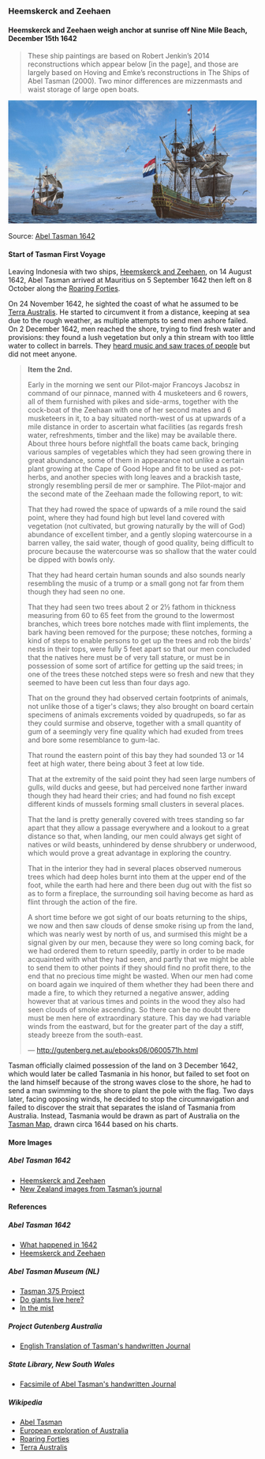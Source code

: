 ### Heemskerck and Zeehaen

#### Heemskerck and Zeehaen weigh anchor at sunrise off Nine Mile Beach, December 15th 1642

> These ship paintings are based on Robert Jenkin’s 2014 reconstructions
> which appear below [in the page], and those are largely based on
> Hoving and Emke’s reconstructions in The Ships of Abel Tasman (2000).
> Two minor differences are mizzenmasts and waist storage of large open boats.

![Heemskerck and Zeehaen](pictures/2-Cape-Fairwind.jpg)

Source: [Abel Tasman 1642](http://abeltasman.org.nz/articles-research/heemskerck-zeehaen/)

#### Start of Tasman First Voyage

Leaving Indonesia with two ships, [Heemskerck and Zeehaen][TASMAN_SHIPS],
on 14 August 1642, Abel Tasman arrived at Mauritius on 5 September 1642
then left on 8 October along the [Roaring Forties][ROARING40s].

On 24 November 1642, he sighted the coast of what he assumed to be
[Terra Australis][TERRA_AUSTRALIS]. He started to circumvent it from
a distance, keeping at sea due to the rough weather, as multiple attempts
to send men ashore failed. On 2 December 1642, men reached the shore,
trying to find fresh water and provisions: they found a lush vegetation
but only a thin stream with too little water to collect in barrels.
They [heard music and saw traces of people][GIANTS] but did not meet anyone.

> **Item the 2nd.**
>
> Early in the morning we sent our Pilot-major Francoys Jacobsz in command of
> our pinnace, manned with 4 musketeers and 6 rowers, all of them furnished
> with pikes and side-arms, together with the cock-boat of the Zeehaan with
> one of her second mates and 6 musketeers in it, to a bay situated north-west
> of us at upwards of a mile distance in order to ascertain what facilities
> (as regards fresh water, refreshments, timber and the like) may be available
> there. About three hours before nightfall the boats came back,
> bringing various samples of vegetables which they had seen growing
> there in great abundance, some of them in appearance not unlike a certain
> plant growing at the Cape of Good Hope and fit to be used as pot-herbs,
> and another species with long leaves and a brackish taste, strongly
> resembling persil de mer or samphire. The Pilot-major and the second mate
> of the Zeehaan made the following report, to wit:
>
> That they had rowed the space of upwards of a mile round the said point,
> where they had found high but level land covered with vegetation (not
> cultivated, but growing naturally by the will of God) abundance of excellent
> timber, and a gently sloping watercourse in a barren valley, the said water,
> though of good quality, being difficult to procure because the watercourse
> was so shallow that the water could be dipped with bowls only.
>
> That they had heard certain human sounds and also sounds nearly resembling
> the music of a trump or a small gong not far from them though they had seen
> no one.
>
> That they had seen two trees about 2 or 2½ fathom in thickness measuring
> from 60 to 65 feet from the ground to the lowermost branches, which trees
> bore notches made with flint implements, the bark having been removed for
> the purpose; these notches, forming a kind of steps to enable persons to get
> up the trees and rob the birds' nests in their tops, were fully 5 feet apart
> so that our men concluded that the natives here must be of very tall stature,
> or must be in possession of some sort of artifice for getting up the said
> trees; in one of the trees these notched steps were so fresh and new that
> they seemed to have been cut less than four days ago.
>
> That on the ground they had observed certain footprints of animals, not
> unlike those of a tiger's claws; they also brought on board certain specimens
> of animals excrements voided by quadrupeds, so far as they could surmise and
> observe, together with a small quantity of gum of a seemingly very fine
> quality which had exuded from trees and bore some resemblance to gum-lac.
>
> That round the eastern point of this bay they had sounded 13 or 14 feet at
> high water, there being about 3 feet at low tide.
>
> That at the extremity of the said point they had seen large numbers of gulls,
> wild ducks and geese, but had perceived none farther inward though they had
> heard their cries; and had found no fish except different kinds of mussels
> forming small clusters in several places.
>
> That the land is pretty generally covered with trees standing so far apart
> that they allow a passage everywhere and a lookout to a great distance so
> that, when landing, our men could always get sight of natives or wild beasts,
> unhindered by dense shrubbery or underwood, which would prove a great
> advantage in exploring the country.
>
> That in the interior they had in several places observed numerous trees
> which had deep holes burnt into them at the upper end of the foot, while
> the earth had here and there been dug out with the fist so as to form a
> fireplace, the surrounding soil having become as hard as flint through the
> action of the fire.
>
> A short time before we got sight of our boats returning to the ships, we now
> and then saw clouds of dense smoke rising up from the land, which was nearly
> west by north of us, and surmised this might be a signal given by our men,
> because they were so long coming back, for we had ordered them to return
> speedily, partly in order to be made acquainted with what they had seen,
> and partly that we might be able to send them to other points if they should
> find no profit there, to the end that no precious time might be wasted.
> When our men had come on board again we inquired of them whether they had
> been there and made a fire, to which they returned a negative answer,
> adding however that at various times and points in the wood they also had
> seen clouds of smoke ascending. So there can be no doubt there must be men
> here of extraordinary stature. This day we had variable winds from the
> eastward, but for the greater part of the day a stiff, steady breeze from
> the south-east.
>
> — http://gutenberg.net.au/ebooks06/0600571h.html

Tasman officially claimed possession of the land on 3 December 1642,
which would later be called Tasmania in his honor, but failed to set foot
on the land himself because of the strong waves close to the shore, he had
to send a man swimming to the shore to plant the pole with the flag.
Two days later, facing opposing winds, he decided to stop the circumnavigation
and failed to discover the strait that separates the island of Tasmania
from Australia. Instead, Tasmania would be drawn as part of Australia
on the [Tasman Map][TASMAN_MAP], drawn circa 1644 based on his charts.

#### More Images

##### Abel Tasman 1642

* [Heemskerck and Zeehaen](http://abeltasman.org.nz/articles-research/heemskerck-zeehaen/)
* [New Zealand images from Tasman’s journal](http://abeltasman.org.nz/images/)

#### References

##### Abel Tasman 1642

* [What happened in 1642](http://abeltasman.org.nz/what-happened-in-1642/)
* [Heemskerck and Zeehaen](http://abeltasman.org.nz/articles-research/heemskerck-zeehaen/)

##### Abel Tasman Museum (NL)

* [Tasman 375 Project](https://tasman375.groningen.nl/en/over-tasman-375)
* [Do giants live here?](https://tasman375.groningen.nl/en/reisverslagen/wonen-hier-reuzen)
* [In the mist](https://tasman375.groningen.nl/en/reisverslagen/in-de-mist)

##### Project Gutenberg Australia

* [English Translation of Tasman's handwritten Journal](http://gutenberg.net.au/ebooks06/0600571h.html#journal)

##### State Library, New South Wales

* [Facsimile of Abel Tasman's handwritten Journal](http://archival.sl.nsw.gov.au/Details/archive/110320645)

##### Wikipedia

* [Abel Tasman][TASMAN]
* [European exploration of Australia](https://en.wikipedia.org/wiki/European_exploration_of_Australia)
* [Roaring Forties][ROARING40s]
* [Terra Australis][TERRA_AUSTRALIS]

[GIANTS]: https://tasman375.groningen.nl/en/reisverslagen/wonen-hier-reuzen
[ROARING40s]: https://en.wikipedia.org/wiki/Roaring_Forties
[TASMAN]: https://en.wikipedia.org/wiki/Abel_Tasman
[TASMAN_MAP]: https://en.wikipedia.org/wiki/Abel_Tasman#Tasman_Map
[TASMAN_SHIPS]: http://abeltasman.org.nz/articles-research/heemskerck-zeehaen/
[TERRA_AUSTRALIS]: https://en.wikipedia.org/wiki/Terra_Australis
